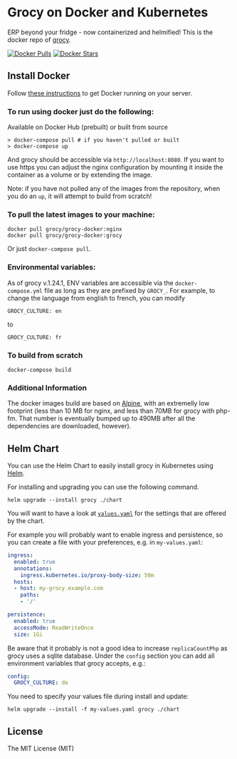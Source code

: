 # Grocy on Docker and Kubernetes

ERP beyond your fridge - now containerized and helmified! This is the docker repo of [grocy](https://github.com/grocy/grocy).

[![Docker Pulls](https://img.shields.io/docker/pulls/grocy/grocy-docker.svg)](https://hub.docker.com/r/grocy/grocy-docker/)
[![Docker Stars](https://img.shields.io/docker/stars/grocy/grocy-docker.svg)](https://hub.docker.com/r/grocy/grocy-docker/)

## Install Docker

Follow [these instructions](https://docs.docker.com/engine/installation/) to get Docker running on your server.

### To run using docker just do the following:

Available on Docker Hub (prebuilt) or built from source

```
> docker-compose pull # if you haven't pulled or built
> docker-compose up
```

And grocy should be accessible via `http://localhost:8080`. If you want to use https you can adjust the nginx configuration by mounting it inside the container as a volume or by extending the image.

Note: if you have not pulled any of the images from the repository, when you do an `up`, it will attempt to build from scratch!

### To pull the latest images to your machine:

```
docker pull grocy/grocy-docker:nginx
docker pull grocy/grocy-docker:grocy
```

Or just `docker-compose pull`.

### Environmental variables:

As of grocy v.1.24.1, ENV variables are accessible via the `docker-compose.yml` file as long as they are prefixed by `GROCY_`. For example, to change the language from english to french, you can modify

```
GROCY_CULTURE: en
```

to

```
GROCY_CULTURE: fr
```

### To build from scratch

```
docker-compose build
```

### Additional Information

The docker images build are based on [Alpine](https://hub.docker.com/_/alpine/), with an extremelly low footprint (less than 10 MB for nginx, and less than 70MB for grocy with php-fm. That number is eventually bumped up to 490MB after all the dependencies are downloaded, however).

## Helm Chart

You can use the Helm Chart to easily install grocy in Kubernetes using [Helm](http://helm.sh/).

For installing and upgrading you can use the following command.

```
helm upgrade --install grocy ./chart
```

You will want to have a look at [`values.yaml`](./chart/values.yaml) for the settings that are offered by the chart.

For example you will probably want to enable ingress and persistence, so you can create a file with your preferences, e.g. in `my-values.yaml`:

```yaml
ingress:
  enabled: true
  annotations:
    ingress.kubernetes.io/proxy-body-size: 50m
  hosts:
  - host: my-grocy.example.com
    paths:
    - '/'

persistence:
  enabled: true
  accessMode: ReadWriteOnce
  size: 1Gi
```

Be aware that it probably is not a good idea to increase `replicaCountPhp` as grocy uses a sqlite database. Under the `config` section you can add all environment variables that grocy accepts, e.g.:

```yaml
config:
  GROCY_CULTURE: de
```

You need to specify your values file during install and update:

```
helm upgrade --install -f my-values.yaml grocy ./chart
```

## License
The MIT License (MIT)
